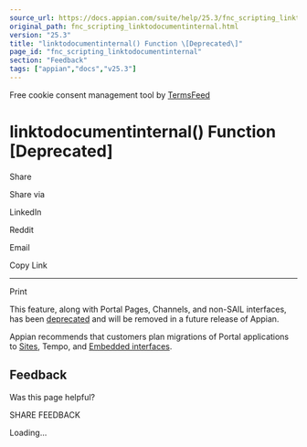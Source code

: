 ```yaml
---
source_url: https://docs.appian.com/suite/help/25.3/fnc_scripting_linktodocumentinternal.html
original_path: fnc_scripting_linktodocumentinternal.html
version: "25.3"
title: "linktodocumentinternal() Function \[Deprecated\]"
page_id: "fnc_scripting_linktodocumentinternal"
section: "Feedback"
tags: ["appian","docs","v25.3"]
---
```



Free cookie consent management tool by [TermsFeed](https://www.termsfeed.com/)

# linktodocumentinternal() Function \[Deprecated\]

Share

Share via

LinkedIn

Reddit

Email

Copy Link

* * *

Print

This feature, along with Portal Pages, Channels, and non-SAIL interfaces, has been [deprecated](Deprecated_Features.html) and will be removed in a future release of Appian.

Appian recommends that customers plan migrations of Portal applications to [Sites](Sites.html), Tempo, and [Embedded interfaces](Embedded_Interfaces.html).

## Feedback

Was this page helpful?

SHARE FEEDBACK

Loading...